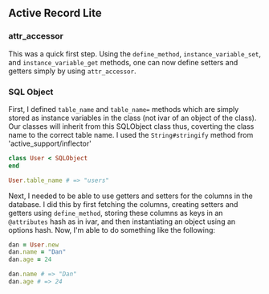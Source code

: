 ## Active Record Lite

### attr_accessor
This was a quick first step. Using the `define_method`, `instance_variable_set`, and `instance_variable_get` methods, one can now define setters and getters simply by using `attr_accessor`.

### SQL Object
First, I defined `table_name` and `table_name=` methods which are simply stored as instance variables in the class (not ivar of an object of the class). Our classes will inherit from this SQLObject class thus, coverting the class name to the correct table name. I used the `String#stringify` method from 'active_support/inflector'
```ruby
class User < SQLObject
end

User.table_name # => "users"
```
Next, I needed to be able to use getters and setters for the columns in the database. I did this by first fetching the columns, creating setters and getters using `define_method`, storing these columns as keys in an `@attributes` hash as in ivar, and then instantiating an object using an options hash. Now, I'm able to do something like the following:
```ruby
dan = User.new
dan.name = "Dan"
dan.age = 24

dan.name # => "Dan"
dan.age # => 24
```
